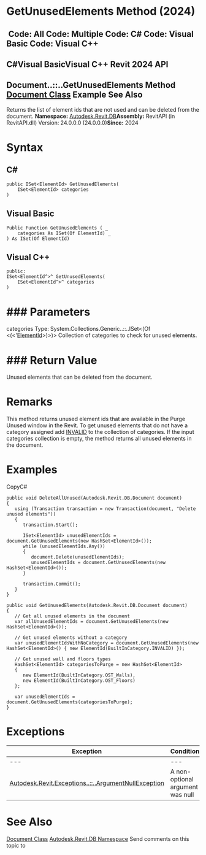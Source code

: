 # GetUnusedElements Method (2024)

﻿
 Code: All Code: Multiple Code: C# Code: Visual Basic Code: Visual C++   
---  
C#Visual BasicVisual C++
Revit 2024 API  
---  
Document..::..GetUnusedElements Method   
[Document Class](db03274b-a107-aa32-9034-f3e0df4bb1ec.md "Document Class") Example See Also  
---  
Returns the list of element ids that are not used and can be deleted from the document. 
**Namespace:** [Autodesk.Revit.DB](87546ba7-461b-c646-cbb1-2cb8f5bff8b2.md "Autodesk.Revit.DB Namespace")**Assembly:** RevitAPI (in RevitAPI.dll) Version: 24.0.0.0 (24.0.0.0)**Since:** 2024 
# Syntax
C#  
---  
```text
public ISet<ElementId> GetUnusedElements(
	ISet<ElementId> categories
)
```
  
Visual Basic  
---  
```text
Public Function GetUnusedElements ( _
	categories As ISet(Of ElementId) _
) As ISet(Of ElementId)
```
  
Visual C++  
---  
```text
public:
ISet<ElementId^>^ GetUnusedElements(
	ISet<ElementId^>^ categories
)
```
  
# ### Parameters
categories
    Type: System.Collections.Generic..::..ISet<(Of <(<'[ElementId](44f3f7b1-3229-3404-93c9-dc5e70337dd6.md "ElementId Class")>)>)> Collection of categories to check for unused elements. 
# ### Return Value
Unused elements that can be deleted from the document. 
# Remarks
This method returns unused element ids that are available in the Purge Unused window in the Revit. To get unused elements that do not have a category assigned add [INVALID](ba1c5b30-242f-5fdc-8ea9-ec3b61e6e722.md "BuiltInCategory Enumeration") to the collection of categories. If the input categories collection is empty, the method returns all unused elements in the document. 
# Examples
CopyC#
```text
public void DeleteAllUnused(Autodesk.Revit.DB.Document document)
{
   using (Transaction transaction = new Transaction(document, "Delete unused elements"))
   {
      transaction.Start();

      ISet<ElementId> unusedElementIds = document.GetUnusedElements(new HashSet<ElementId>());
      while (unusedElementIds.Any())
      {
         document.Delete(unusedElementIds);
         unusedElementIds = document.GetUnusedElements(new HashSet<ElementId>());
      }

      transaction.Commit();
   }
}

public void GetUnusedElements(Autodesk.Revit.DB.Document document)
{
   // Get all unused elements in the document
   var allUnusedElementIds = document.GetUnusedElements(new HashSet<ElementId>());

   // Get unused elements without a category
   var unusedElementIdsWithNoCategory = document.GetUnusedElements(new HashSet<ElementId>() { new ElementId(BuiltInCategory.INVALID) });

   // Get unused wall and floors types
   HashSet<ElementId> categoriesToPurge = new HashSet<ElementId>
   {
      new ElementId(BuiltInCategory.OST_Walls),
      new ElementId(BuiltInCategory.OST_Floors)
   };

   var unusedElementIds = document.GetUnusedElements(categoriesToPurge);
}
```

# Exceptions
| Exception | Condition |
| --- | --- |
| --- | --- |
| [Autodesk.Revit.Exceptions..::..ArgumentNullException](631e1424-60f4-929b-4e52-dda9dcd26316.md "ArgumentNullException Class") | A non-optional argument was null |

# See Also
[Document Class](db03274b-a107-aa32-9034-f3e0df4bb1ec.md "Document Class")
[Autodesk.Revit.DB Namespace](87546ba7-461b-c646-cbb1-2cb8f5bff8b2.md "Autodesk.Revit.DB Namespace")
Send comments on this topic to 